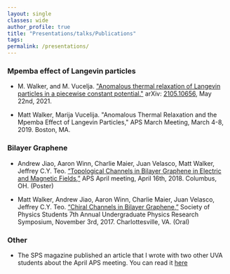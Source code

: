 ```yaml
---
layout: single
classes: wide
author_profile: true
title: "Presentations/talks/Publications"
tags:
permalink: /presentations/
---
```




### Mpemba effect of Langevin particles

 * M. Walker, and M. Vucelja. ["Anomalous thermal relaxation of Langevin particles in a piecewise constant potential."](https://www.google.com/url?q=https%3A%2F%2Farxiv.org%2Fabs%2F2105.10656&sa=D&sntz=1&usg=AFQjCNGxEt2rHMQ_EtXYkXqV5F89u5Ll-Q) arXiv: [2105.10656](https://www.google.com/url?q=https%3A%2F%2Farxiv.org%2Fabs%2F2105.10656&sa=D&sntz=1&usg=AFQjCNGxEt2rHMQ_EtXYkXqV5F89u5Ll-Q), May 22nd, 2021. 
 
 * Matt Walker, Marija Vucelija. "Anomalous Thermal Relaxation and the Mpemba Effect of Langevin Particles," APS March Meeting, March 4-8, 2019. Boston, MA.


### Bilayer Graphene

* Andrew Jiao, Aaron Winn, Charlie Maier, Juan Velasco, Matt Walker, Jeffrey C.Y. Teo. [“Topological Channels in Bilayer Graphene in Electric and Magnetic Fields,”](https://drive.google.com/file/d/1DzDxosOYDxYiZ4dMJlk3bm9bDyQzf2OH/view) APS April meeting, April 16th, 2018. Columbus, OH. (Poster)

* Matt Walker, Andrew Jiao, Aaron Winn, Charlie Maier, Juan Velasco, Jeffrey C.Y. Teo. [“Chiral Channels in Bilayer Graphene,”](https://drive.google.com/file/d/1ye8xRL-MHZkFFbEGqYR8Cc0ND_dw7mjI/view)  Society of Physics Students 7th Annual Undergraduate Physics Research Symposium, November 3rd, 2017. Charlottesville, VA. (Oral)

### Other
* The SPS magazine published an article that I wrote with two other UVA students about the April APS meeting. You can read it [here](https://www.sigmapisigma.org/meetings/meeting-notes/weekend-columbus)